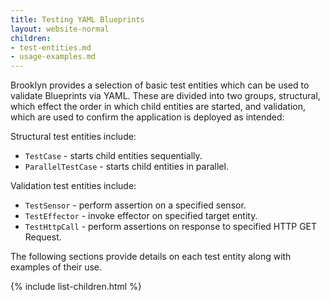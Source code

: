 ```yaml
---
title: Testing YAML Blueprints
layout: website-normal
children:
- test-entities.md
- usage-examples.md
---
```


Brooklyn provides a selection of basic test entities which can be used to validate Blueprints via YAML. These are divided into two groups, structural, which effect the order in which child entities are started, and validation, which are used to confirm the application is deployed as intended:

Structural test entities include:

- `TestCase`  - starts child entities sequentially.
- `ParallelTestCase` - starts child entities in parallel.

Validation test entities include:

- `TestSensor` - perform assertion on a specified sensor.
- `TestEffector` - invoke effector on specified target entity.
- `TestHttpCall` - perform assertions on response to specified HTTP GET Request.

The following sections provide details on each test entity along with examples of their use.

{% include list-children.html %}
